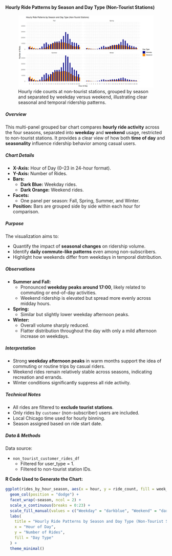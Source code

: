 #### Hourly Ride Patterns by Season and Day Type (Non-Tourist Stations)

<figure class="float-right">
  <a href="../images/Non-Tourist_Hourly_Ride_Patterns_by_Season_and_Day_type.png" target="_blank" title="Select image to open full sized chart">
  <img src="../images/thumbnails/Non-Tourist_Hourly_Ride_Patterns_by_Season_and_Day_type.png" alt="Grouped bar charts showing hourly ride counts split by season (Fall, Spring, Summer, Winter) and further divided into Weekday and Weekend rides. Strong afternoon peaks on weekdays in Summer and Fall, flatter distributions on weekends and in Winter.">
  </a>
  <figcaption>
    Hourly ride counts at non-tourist stations, grouped by season and separated by weekday versus weekend, illustrating clear seasonal and temporal ridership patterns.
  </figcaption>
</figure>

##### Overview

This multi-panel grouped bar chart compares **hourly ride activity** across the four seasons, separated into **weekday** and **weekend** usage, restricted to non-tourist stations. It provides a clear view of how both **time of day** and **seasonality** influence ridership behavior among casual users.

##### Chart Details

- **X-Axis:** Hour of Day (0–23 in 24-hour format).
- **Y-Axis:** Number of Rides.
- **Bars:**
  - **Dark Blue:** Weekday rides.
  - **Dark Orange:** Weekend rides.
- **Facets:**
  - One panel per season: Fall, Spring, Summer, and Winter.
- **Position:** Bars are grouped side by side within each hour for comparison.

##### Purpose

The visualization aims to:
- Quantify the impact of **seasonal changes** on ridership volume.
- Identify **daily commute-like patterns** even among non-subscribers.
- Highlight how weekends differ from weekdays in temporal distribution.

##### Observations

- **Summer and Fall:**
  - Pronounced **weekday peaks around 17:00**, likely related to commuting or end-of-day activities.
  - Weekend ridership is elevated but spread more evenly across midday hours.
- **Spring:**
  - Similar but slightly lower weekday afternoon peaks.
- **Winter:**
  - Overall volume sharply reduced.
  - Flatter distribution throughout the day with only a mild afternoon increase on weekdays.

##### Interpretation

- Strong **weekday afternoon peaks** in warm months support the idea of commuting or routine trips by casual riders.
- Weekend rides remain relatively stable across seasons, indicating recreation and errands.
- Winter conditions significantly suppress all ride activity.

##### Technical Notes

- All rides are filtered to **exclude tourist stations**.
- Only rides by `customer` (non-subscriber) users are included.
- Local Chicago time used for hourly binning.
- Season assigned based on ride start date.

##### Data & Methods

Data source:
- `non_tourist_customer_rides_df`
  - Filtered for user_type = 1.
  - Filtered to non-tourist station IDs.

**R Code Used to Generate the Chart:**

```R
ggplot(rides_by_hour_season, aes(x = hour, y = ride_count, fill = week_part)) +
  geom_col(position = "dodge") +
  facet_wrap(~season, ncol = 2) +
  scale_x_continuous(breaks = 0:23) +
  scale_fill_manual(values = c("Weekday" = "darkblue", "Weekend" = "darkorange")) +
  labs(
    title = "Hourly Ride Patterns by Season and Day Type (Non-Tourist Stations)",
    x = "Hour of Day",
    y = "Number of Rides",
    fill = "Day Type"
  ) +
  theme_minimal()
```

<br style="clear: both;"></br>

